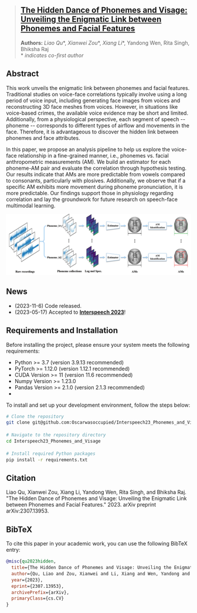 > ## [The Hidden Dance of Phonemes and Visage: Unveiling the Enigmatic Link between Phonemes and Facial Features](https://arxiv.org/abs/2307.13953)
> **Authors:** *Liao Qu*\*, *Xianwei Zou*\*, *Xiang Li*\*, Yandong Wen, Rita Singh, Bhiksha Raj  
\* *indicates co-first author*



## Abstract
This work unveils the enigmatic link between phonemes and facial features. Traditional studies on voice-face correlations typically involve using a long period of voice input, including generating face images from voices and reconstructing 3D face meshes from voices. However, in situations like voice-based crimes, the available voice evidence may be short and limited. Additionally, from a physiological perspective, each segment of speech -- phoneme -- corresponds to different types of airflow and movements in the face. Therefore, it is advantageous to discover the hidden link between phonemes and face attributes.

In this paper, we propose an analysis pipeline to help us explore the voice-face relationship in a fine-grained manner, i.e., phonemes vs. facial anthropometric measurements (AM). We build an estimator for each phoneme-AM pair and evaluate the correlation through hypothesis testing. Our results indicate that AMs are more predictable from vowels compared to consonants, particularly with plosives. Additionally, we observe that if a specific AM exhibits more movement during phoneme pronunciation, it is more predictable. Our findings support those in physiology regarding correlation and lay the groundwork for future research on speech-face multimodal learning.

<p style="text-align:center;"><img src="./assets/pipeline.jpg" width="700"/></p>

## News
- (2023-11-6) Code released.
- (2023-05-17) Accepted to **[Interspeech 2023](https://interspeech2023.org/)**!


## Requirements and Installation

Before installing the project, please ensure your system meets the following requirements:

- Python >= 3.7 (version 3.9.13 recommended)
- PyTorch >= 1.12.0 (version 1.12.1 recommended)
- CUDA Version >= 11 (version 11.6 recommended)
- Numpy Version >= 1.23.0
- Pandas Version >= 2.1.0 (version 2.1.3 recommended)
- 
To install and set up your development environment, follow the steps below:

```bash
# Clone the repository
git clone git@github.com:Oscarwasoccupied/Interspeech23_Phonemes_and_Visage.git

# Navigate to the repository directory
cd Interspeech23_Phonemes_and_Visage

# Install required Python packages
pip install -r requirements.txt
```

## Citation

Liao Qu, Xianwei Zou, Xiang Li, Yandong Wen, Rita Singh, and Bhiksha Raj. "The Hidden Dance of Phonemes and Visage: Unveiling the Enigmatic Link between Phonemes and Facial Features." 2023. arXiv preprint arXiv:2307.13953.

## BibTeX

To cite this paper in your academic work, you can use the following BibTeX entry:

```bibtex
@misc{qu2023hidden,
  title={The Hidden Dance of Phonemes and Visage: Unveiling the Enigmatic Link between Phonemes and Facial Features},
  author={Qu, Liao and Zou, Xianwei and Li, Xiang and Wen, Yandong and Singh, Rita and Raj, Bhiksha},
  year={2023},
  eprint={2307.13953},
  archivePrefix={arXiv},
  primaryClass={cs.CV}
}

